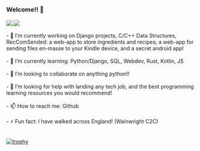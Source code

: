 <!--[![MasterHead](D:\GithubProfile\bannersynth.png)](https://github.com/Gleaminggorillas) -->

### Welcome!! 👋
  
  
<!--
**Gleaminggorillas/Gleaminggorillas** is a ✨ _special_ ✨ repository because its `README.md` (this file) appears on your GitHub profile.

[![Anurag's GitHub stats](https://github-readme-stats.vercel.app/api?username=Gleaminggorillas&count_private=true&show_icons=true&theme=synthwave)
)](https://github.com/anuraghazra/github-readme-stats)

[![Top Langs](https://github-readme-stats.vercel.app/api/top-langs/?username=Gleaminggorillas&hide=ruby,shell,rebol&theme=synthwave)](https://github.com/anuraghazra/github-readme-stats)]
-->

<a href="https://github.com/anuraghazra/github-readme-stats">
  <img align="center" src="https://github-readme-stats.vercel.app/api?username=Gleaminggorillas&count_private=true&show_icons=true&theme=synthwave" />
</a>
<a href="https://github.com/anuraghazra/top-langs">
  <img align="center" src="https://github-readme-stats.vercel.app/api/top-langs/?username=Gleaminggorillas&hide=ruby,rebol,javascript,css&theme=synthwave" />
</a>
<br/><br/>
- 🔭 I’m currently working on Django projects, C/C++ Data Structures, RecComSended: a web-app to store ingredients and recipes; a web-app for sending files en-masse to your Kindle device, and a secret android app!
<br/><br/>
- 🌱 I’m currently learning: Python/Django, SQL, Webdev, Rust, Kotlin, JS
<br/><br/>
- 👯 I’m looking to collaborate on anything python!!
<br/><br/>
- 🤔 I’m looking for help with landing any tech job, and the best programming learning resources you would recommend!
<br/><br/>
<!-- - 💬 Ask me about ... -->
- 📫 How to reach me: Github
<br/><br/>
<!-- - 😄 Pronouns: ... -->
- ⚡ Fun fact: I have walked across England! (Wainwright C2C)
<br/><br/>

[![trophy](https://github-profile-trophy.vercel.app/?username=Gleaminggorillas&theme=gruvbox&magin-h=30&column=7)](https://github.com/ryo-ma/github-profile-trophy)
